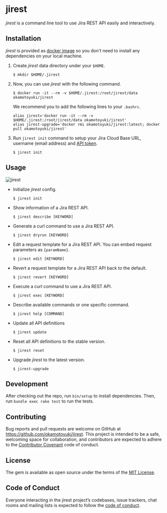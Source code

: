 # jirest

*jirest* is a command line tool to use Jira REST API easily and interactively.

## Installation

*jirest* is provided as [docker image](https://docs.docker.com/get-started/#images-and-containers) so you don't need to install any dependencies on your local machine.

1. Create *jirest* data directory under your `$HOME`.

    ```
    $ mkdir $HOME/.jirest
    ```
2. Now, you can use *jirest* with the following command.

    ```
    $ docker run -it --rm -v $HOME/.jirest:/root/jirest/data okamotoyuki/jirest
    ```
    
    We recommend you to add the following lines to your `.bashrc`.
    
    ```
    alias jirest='docker run -it --rm -v $HOME/.jirest:/root/jirest/data okamotoyuki/jirest'
    alias jirest-upgrade='docker rmi okamotoyuki/jirest:latest; docker pull okamotoyuki/jirest'
    ```
3. Run `jirest init` command to setup your Jira Cloud Base URL, username (email address) and [API token](https://confluence.atlassian.com/cloud/api-tokens-938839638.html).

    ```
    $ jirest init
    ```

## Usage

![jirest](https://github.com/okamotoyuki/jirest/blob/master/jirest.gif?raw=true)

- Initialize *jirest* config.

    ```
    $ jirest init
    ```

- Show information of a Jira REST API.

    ```
    $ jirest describe [KEYWORD]
    ```
    
- Generate a curl command to use a Jira REST API.

    ```
    $ jirest dryrun [KEYWORD]
    ```
    
- Edit a request template for a Jira REST API. You can embed request parameters as `{paramName}`.

    ```
    $ jirest edit [KEYWORD]
    ```
    
- Revert a request template for a Jira REST API back to the default.

    ```
    $ jirest revert [KEYWORD]
    ```

- Execute a curl command to use a Jira REST API.

    ```
    $ jirest exec [KEYWORD]
    ```
    
- Describe available commands or one specific command.

    ```
    $ jirest help [COMMAND]
    ```

- Update all API definitions

    ```
    $ jirest update
    ```

- Reset all API definitions to the stable version.

    ```
    $ jirest reset
    ```

- Upgrade *jirest* to the latest version.

    ```
    $ jirest-upgrade
    ```

## Development

After checking out the repo, run `bin/setup` to install dependencies. Then, run `bundle exec rake test` to run the tests.

## Contributing

Bug reports and pull requests are welcome on GitHub at https://github.com/okamotoyuki/jirest. This project is intended to be a safe, welcoming space for collaboration, and contributors are expected to adhere to the [Contributor Covenant](http://contributor-covenant.org) code of conduct.

## License

The gem is available as open source under the terms of the [MIT License](https://opensource.org/licenses/MIT).

## Code of Conduct

Everyone interacting in the jirest project’s codebases, issue trackers, chat rooms and mailing lists is expected to follow the [code of conduct](https://github.com/okamotoyuki/jirest/blob/master/CODE_OF_CONDUCT.md).
